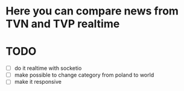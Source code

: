 # Here you can compare news from TVN and TVP realtime

# TODO

-   [ ] do it realtime with socketio
-   [ ] make possible to change category from poland to world
-   [ ] make it responsive
